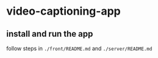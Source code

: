 # video-captioning-app


## install and run the app
follow steps in `./front/README.md` and `./server/README.md` 

